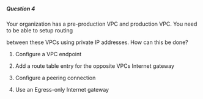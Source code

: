 ##### Question 4

Your organization has a pre-production VPC and production VPC. You need to be
able to setup routing

between these VPCs using private IP addresses. How can this be done?

1. Configure a VPC endpoint

2. Add a route table entry for the opposite VPCs Internet gateway

3. Configure a peering connection

4. Use an Egress-only Internet gateway

